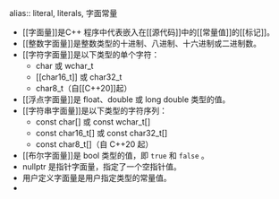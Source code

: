 alias:: literal, literals, 字面常量

- [[字面量]]是C++ 程序中代表嵌入在[[源代码]]中的[[常量值]]的[[标记]]。
- [[整数字面量]]是整数类型的十进制、八进制、十六进制或二进制数。
- [[字符字面量]]是以下类型的单个字符：
	- char 或 wchar_t
	- [[char16_t]] 或 char32_t
	- char8_t（自[[C++20]]起）
- [[浮点字面量]]是 float、double 或 long double 类型的值。
- [[字符串字面量]]是以下类型的字符序列：
	- const char[] 或 const wchar_t[]
	- const char16_t[] 或 const char32_t[]
	- const char8_t[]（自 C++20 起）
- [[布尔字面量]]是 bool 类型的值，即 `true` 和 `false` 。
- nullptr 是指针字面量，指定了一个空指针值。
- 用户定义字面量是用户指定类型的常量值。
-